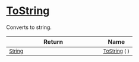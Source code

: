 # [ToString](./HierarchyElement-100664015.md)

Converts to string.

| Return | Name | 
| --- | --- | 
| <sub>[String](https://docs.microsoft.com/en-us/dotnet/api/System.String)</sub><img width=200/>| <sub>[ToString](./HierarchyElement-100664015.md) (  )</sub>| <br>



